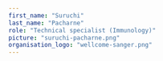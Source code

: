 ```yaml
---
first_name: "Suruchi"
last_name: "Pacharne"
role: "Technical specialist (Immunology)"
picture: "suruchi-pacharne.png"
organisation_logo: "wellcome-sanger.png"
---
```

